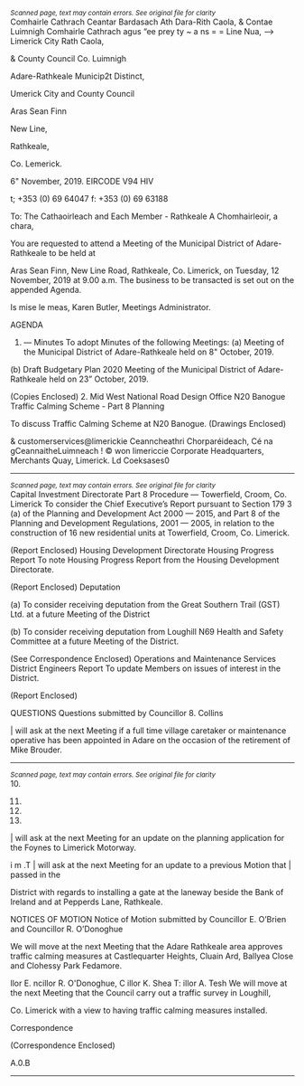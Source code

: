 *<small>Scanned page, text may contain errors. See original file for clarity</small>*  
Comhairle Cathrach Ceantar Bardasach Ath Dara-Rith Caola,
& Contae Luimnigh Comhairle Cathrach agus “ee prey ty
~ a ns = = Line Nua,
——> Limerick City Rath Caola,

& County Council Co. Luimnigh

Adare-Rathkeale Municip2t Distinct,

Umerick City and County Council

Aras Sean Finn

New Line,

Rathkeale,

Co. Lemerick.

6" November, 2019. EIRCODE V94 HIV

t; +353 (0) 69 64047
f: +353 (0) 69 63188

To: The Cathaoirleach and Each Member -
Rathkeale
A Chomhairleoir, a chara,

You are requested to attend a Meeting of the Municipal District of Adare-Rathkeale to be held at

Aras Sean Finn, New Line Road, Rathkeale, Co. Limerick, on Tuesday, 12 November, 2019 at 9.00
a.m. The business to be transacted is set out on the appended Agenda.

Is mise le meas,
Karen Butler,
Meetings Administrator.

AGENDA

1. — Minutes
To adopt Minutes of the following Meetings:
(a) Meeting of the Municipal District of Adare-Rathkeale held on 8" October, 2019.

(b) Draft Budgetary Plan 2020 Meeting of the Municipal District of Adare-Rathkeale held
on 23” October, 2019.

(Copies Enclosed)
2. Mid West National Road Design Office
N20 Banogue Traffic Calming Scheme - Part 8 Planning

To discuss Traffic Calming Scheme at N20 Banogue.
(Drawings Enclosed)

& customerservices@limerickie
Ceanncheathri Chorparéideach, Cé na gCeannaitheLuimneach ! © won limericcie
Corporate Headquarters, Merchants Quay, Limerick. Ld Coeksases0

---
*<small>Scanned page, text may contain errors. See original file for clarity</small>*  
Capital Investment Directorate
Part 8 Procedure — Towerfield, Croom, Co. Limerick
To consider the Chief Executive’s Report pursuant to Section 179 3 (a) of the Planning and
Development Act 2000 — 2015, and Part 8 of the Planning and Development Regulations,
2001 — 2005, in relation to the construction of 16 new residential units at Towerfield,
Croom, Co. Limerick.

(Report Enclosed)
Housing Development Directorate
Housing Progress Report
To note Housing Progress Report from the Housing Development Directorate.

(Report Enclosed)
Deputation

(a) To consider receiving deputation from the Great Southern Trail (GST) Ltd. at a future
Meeting of the District

(b) To consider receiving deputation from Loughill N69 Health and Safety Committee at a
future Meeting of the District.

(See Correspondence Enclosed)
Operations and Maintenance Services
District Engineers Report
To update Members on issues of interest in the District.

(Report Enclosed)

QUESTIONS
Questions submitted by Councillor 8. Collins

| will ask at the next Meeting if a full time village caretaker or maintenance operative has
been appointed in Adare on the occasion of the retirement of Mike Brouder.

---
*<small>Scanned page, text may contain errors. See original file for clarity</small>*  
10.

11.

12.

13.

| will ask at the next Meeting for an update on the planning application for the Foynes to
Limerick Motorway.

i m .T
| will ask at the next Meeting for an update to a previous Motion that | passed in the

District with regards to installing a gate at the laneway beside the Bank of Ireland and at
Pepperds Lane, Rathkeale.

NOTICES OF MOTION
Notice of Motion submitted by Councillor E. O’Brien and Councillor R. O’Donoghue

We will move at the next Meeting that the Adare Rathkeale area approves traffic calming
measures at Castlequarter Heights, Cluain Ard, Ballyea Close and Clohessy Park
Fedamore.

llor E. ncillor R. O'Donoghue,
C illor K. Shea T: illor A. Tesh
We will move at the next Meeting that the Council carry out a traffic survey in Loughill,

Co. Limerick with a view to having traffic calming measures installed.

Correspondence

(Correspondence Enclosed)

A.0.B

---
